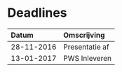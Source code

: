 # Deadlines

Datum		|Omscrijving
:-----------|:------------
28-11-2016	|Presentatie af
13-01-2017	|PWS Inleveren
